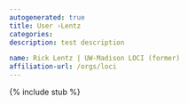 ```yaml
---
autogenerated: true
title: User ›Lentz
categories: 
description: test description

name: Rick Lentz | UW-Madison LOCI (former)
affiliation-url: /orgs/loci
---
```

{% include stub %}

